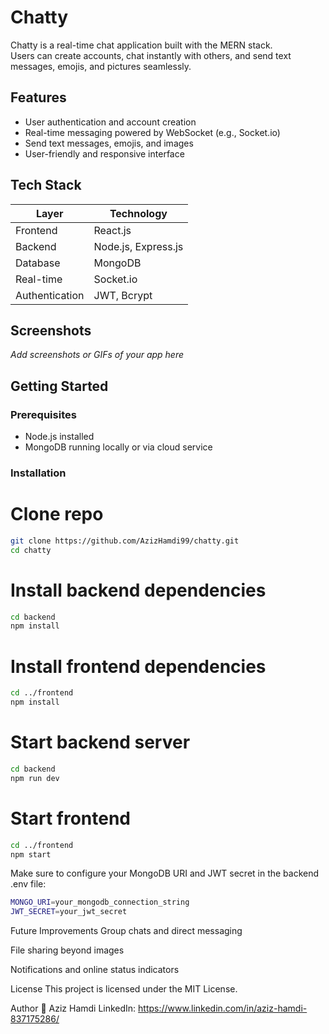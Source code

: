 # Chatty

Chatty is a real-time chat application built with the MERN stack.  
Users can create accounts, chat instantly with others, and send text messages, emojis, and pictures seamlessly.

## Features

- User authentication and account creation  
- Real-time messaging powered by WebSocket (e.g., Socket.io)  
- Send text messages, emojis, and images  
- User-friendly and responsive interface  

## Tech Stack

| Layer      | Technology           |
|------------|----------------------|
| Frontend   | React.js             |
| Backend    | Node.js, Express.js  |
| Database   | MongoDB              |
| Real-time  | Socket.io            |
| Authentication | JWT, Bcrypt       |

## Screenshots

_Add screenshots or GIFs of your app here_

## Getting Started

### Prerequisites

- Node.js installed  
- MongoDB running locally or via cloud service  

### Installation


# Clone repo
```bash
git clone https://github.com/AzizHamdi99/chatty.git
cd chatty
```

# Install backend dependencies
```bash
cd backend
npm install
```

# Install frontend dependencies
```bash
cd ../frontend
npm install

```

# Start backend server
```bash
cd backend
npm run dev
```

# Start frontend
```bash
cd ../frontend
npm start
```
Make sure to configure your MongoDB URI and JWT secret in the backend .env file:

```bash
MONGO_URI=your_mongodb_connection_string
JWT_SECRET=your_jwt_secret
```

Future Improvements
Group chats and direct messaging

File sharing beyond images

Notifications and online status indicators

License
This project is licensed under the MIT License.

Author
👤 Aziz Hamdi
LinkedIn: https://www.linkedin.com/in/aziz-hamdi-837175286/



